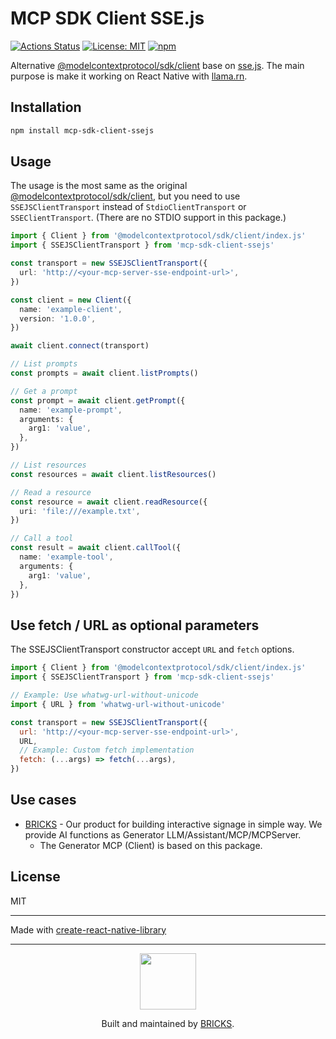 # MCP SDK Client SSE.js

[![Actions Status](https://github.com/mybigday/mcp-sdk-client-ssejs/workflows/CI/badge.svg)](https://github.com/mybigday/mcp-sdk-client-ssejs/actions)
[![License: MIT](https://img.shields.io/badge/license-MIT-blue.svg)](https://opensource.org/licenses/MIT)
[![npm](https://img.shields.io/npm/v/mcp-sdk-client-ssejs.svg)](https://www.npmjs.com/package/mcp-sdk-client-ssejs/)

Alternative [@modelcontextprotocol/sdk/client](https://www.npmjs.com/package/@modelcontextprotocol/sdk#writing-mcp-clients) base on [sse.js](https://www.npmjs.com/package/sse.js). The main purpose is make it working on React Native with [llama.rn](https://github.com/mybigday/llama.rn).

## Installation

```bash
npm install mcp-sdk-client-ssejs
```

## Usage

The usage is the most same as the original [@modelcontextprotocol/sdk/client](https://github.com/modelcontextprotocol/typescript-sdk?tab=readme-ov-file#writing-mcp-clients), but you need to use `SSEJSClientTransport` instead of `StdioClientTransport` or `SSEClientTransport`. (There are no STDIO support in this package.)

```ts
import { Client } from '@modelcontextprotocol/sdk/client/index.js'
import { SSEJSClientTransport } from 'mcp-sdk-client-ssejs'

const transport = new SSEJSClientTransport({
  url: 'http://<your-mcp-server-sse-endpoint-url>',
})

const client = new Client({
  name: 'example-client',
  version: '1.0.0',
})

await client.connect(transport)

// List prompts
const prompts = await client.listPrompts()

// Get a prompt
const prompt = await client.getPrompt({
  name: 'example-prompt',
  arguments: {
    arg1: 'value',
  },
})

// List resources
const resources = await client.listResources()

// Read a resource
const resource = await client.readResource({
  uri: 'file:///example.txt',
})

// Call a tool
const result = await client.callTool({
  name: 'example-tool',
  arguments: {
    arg1: 'value',
  },
})
```

## Use fetch / URL as optional parameters

The SSEJSClientTransport constructor accept `URL` and `fetch` options.

```js
import { Client } from '@modelcontextprotocol/sdk/client/index.js'
import { SSEJSClientTransport } from 'mcp-sdk-client-ssejs'

// Example: Use whatwg-url-without-unicode
import { URL } from 'whatwg-url-without-unicode'

const transport = new SSEJSClientTransport({
  url: 'http://<your-mcp-server-sse-endpoint-url>',
  URL,
  // Example: Custom fetch implementation
  fetch: (...args) => fetch(...args),
})
```

## Use cases

- [BRICKS](https://bricks.tools) - Our product for building interactive signage in simple way. We provide AI functions as Generator LLM/Assistant/MCP/MCPServer.
  - The Generator MCP (Client) is based on this package.

## License

MIT

---

Made with [create-react-native-library](https://github.com/callstack/react-native-builder-bob)

---

<p align="center">
  <a href="https://bricks.tools">
    <img width="90px" src="https://avatars.githubusercontent.com/u/17320237?s=200&v=4">
  </a>
  <p align="center">
    Built and maintained by <a href="https://bricks.tools">BRICKS</a>.
  </p>
</p>
